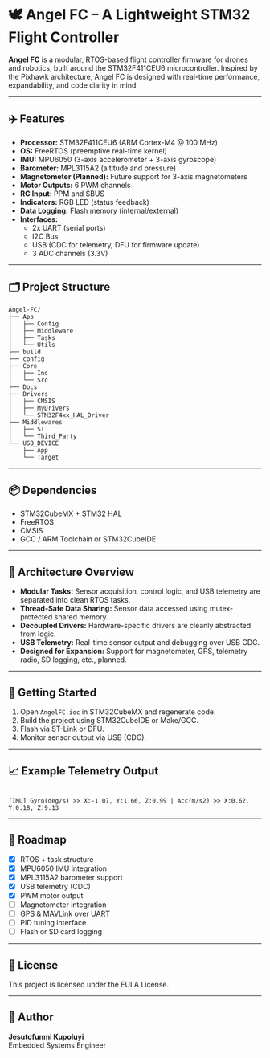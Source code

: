 # 🕊️ Angel FC – A Lightweight STM32 Flight Controller

**Angel FC** is a modular, RTOS-based flight controller firmware for drones and robotics, built around the STM32F411CEU6 microcontroller. Inspired by the Pixhawk architecture, Angel FC is designed with real-time performance, expandability, and code clarity in mind.

---

## ✈️ Features

- **Processor:** STM32F411CEU6 (ARM Cortex-M4 @ 100 MHz)
- **OS:** FreeRTOS (preemptive real-time kernel)
- **IMU:** MPU6050 (3-axis accelerometer + 3-axis gyroscope)
- **Barometer:** MPL3115A2 (altitude and pressure)
- **Magnetometer (Planned):** Future support for 3-axis magnetometers
- **Motor Outputs:** 6 PWM channels
- **RC Input:** PPM and SBUS
- **Indicators:** RGB LED (status feedback)
- **Data Logging:** Flash memory (internal/external)
- **Interfaces:**
  - 2x UART (serial ports)
  - I2C Bus
  - USB (CDC for telemetry, DFU for firmware update)
  - 3 ADC channels (3.3V)

---

## 🗂️ Project Structure

```plaintext
Angel-FC/
├── App
│   ├── Config
│   ├── Middleware
│   ├── Tasks
│   └── Utils
├── build
├── config
├── Core
│   ├── Inc
│   └── Src
├── Docs
├── Drivers
│   ├── CMSIS
│   ├── MyDrivers
│   └── STM32F4xx_HAL_Driver
├── Middlewares
│   ├── ST
│   └── Third_Party
└── USB_DEVICE
    ├── App
    └── Target
```

---

## 📦 Dependencies

- STM32CubeMX + STM32 HAL
- FreeRTOS
- CMSIS
- GCC / ARM Toolchain or STM32CubeIDE

---

## 🧠 Architecture Overview

- **Modular Tasks:** Sensor acquisition, control logic, and USB telemetry are separated into clean RTOS tasks.
- **Thread-Safe Data Sharing:** Sensor data accessed using mutex-protected shared memory.
- **Decoupled Drivers:** Hardware-specific drivers are cleanly abstracted from logic.
- **USB Telemetry:** Real-time sensor output and debugging over USB CDC.
- **Designed for Expansion:** Support for magnetometer, GPS, telemetry radio, SD logging, etc., planned.

---

## 🔧 Getting Started

1. Open `AngelFC.ioc` in STM32CubeMX and regenerate code.
2. Build the project using STM32CubeIDE or Make/GCC.
3. Flash via ST-Link or DFU.
4. Monitor sensor output via USB (CDC).

---

## 📈 Example Telemetry Output
```

[IMU] Gyro(deg/s) >> X:-1.07, Y:1.66, Z:0.99 | Acc(m/s2) >> X:0.62, Y:0.18, Z:9.13
```

---

## 📌 Roadmap

- [x] RTOS + task structure
- [x] MPU6050 IMU integration
- [x] MPL3115A2 barometer support
- [x] USB telemetry (CDC)
- [x] PWM motor output
- [ ] Magnetometer integration
- [ ] GPS & MAVLink over UART
- [ ] PID tuning interface
- [ ] Flash or SD card logging

---


## 📜 License

This project is licensed under the EULA License.

---

## 👤 Author

**Jesutofunmi Kupoluyi**  
Embedded Systems Engineer